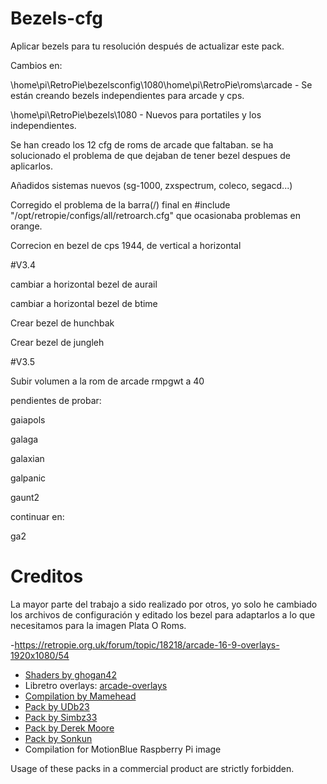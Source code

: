 # Bezels-cfg

Aplicar bezels para tu resolución después de actualizar este pack.

Cambios en:

\home\pi\RetroPie\bezelsconfig\1080\home\pi\RetroPie\roms\arcade - Se están creando bezels independientes para arcade y cps.

\home\pi\RetroPie\bezels\1080 - Nuevos para portatiles y los independientes.

Se han creado los 12 cfg de roms de arcade que faltaban. se ha solucionado el problema de que dejaban de tener bezel  despues de aplicarlos.

Añadidos sistemas nuevos (sg-1000, zxspectrum, coleco, segacd...)

Corregido el problema de la barra(/) final en #include "/opt/retropie/configs/all/retroarch.cfg" que ocasionaba problemas en orange.

Correcion en bezel de cps 1944, de vertical a horizontal

#V3.4

cambiar a horizontal bezel de aurail

cambiar a horizontal bezel de btime

Crear bezel de hunchbak

Crear bezel de jungleh

#V3.5

Subir volumen a la rom de arcade rmpgwt a 40


pendientes de probar:

gaiapols

galaga

galaxian

galpanic

gaunt2





continuar en:

ga2


# Creditos

La mayor parte del trabajo a sido realizado por otros, yo solo he cambiado los archivos de configuración
y editado los bezel para adaptarlos a lo que necesitamos para la imagen Plata O Roms.

-https://retropie.org.uk/forum/topic/18218/arcade-16-9-overlays-1920x1080/54
- [Shaders by ghogan42](https://retropie.org.uk/forum/topic/13356/)
- Libretro overlays: [arcade-overlays](https://github.com/libretro/arcade-overlays)
- [Compilation by Mamehead](https://drive.google.com/file/d/0Bxhr1yQtWWz4clMycm9kYWVoWU0/view)
- [Pack by UDb23](https://github.com/UDb23/rpie-ovl)
- [Pack by Simbz33](https://github.com/simbz33/retropie-overlay)
- [Pack by Derek Moore](https://www.youtube.com/user/oldstarscream)
- [Pack by Sonkun](https://forums.libretro.com/t/over-1000-arcade-overlays/9688/)
- Compilation for MotionBlue Raspberry Pi image

Usage of these packs in a commercial product are strictly forbidden.
